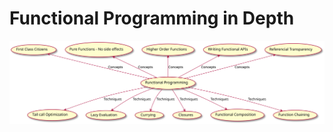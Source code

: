 # Functional Programming in Depth

![mind-map](./src/main/resources/img/functional-programming-mind-map.svg)
